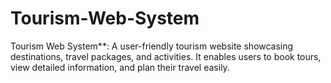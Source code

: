 # Tourism-Web-System
Tourism Web System**: A user-friendly tourism website showcasing destinations, travel packages, and activities. It enables users to book tours, view detailed information, and plan their travel easily.
